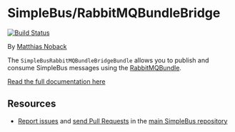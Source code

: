 # SimpleBus/RabbitMQBundleBridge

[![Build Status](https://travis-ci.org/SimpleBus/RabbitMQBundleBridge.svg?branch=master)](https://travis-ci.org/SimpleBus/RabbitMQBundleBridge)

By [Matthias Noback](http://php-and-symfony.matthiasnoback.nl/)

The `SimpleBusRabbitMQBundleBridgeBundle` allows you to publish and consume SimpleBus messages using the
[RabbitMQBundle](https://github.com/php-amqplib/RabbitMqBundle).

[Read the full documentation here](http://simplebus.github.io/RabbitMQBundleBridge)

Resources
---------

  * [Report issues](https://github.com/SimpleBus/SimpleBus/issues) and
    [send Pull Requests](https://github.com/SimpleBus/SimpleBus/pulls)
    in the [main SimpleBus repository](https://github.com/SimpleBus/SimpleBus)
